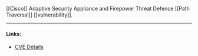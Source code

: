[[Cisco]] Adaptive Security Appliance and Firepower Threat Defence [[Path Traversal]] [[vulnerability]].

---
#### Links:
- [CVE Details](https://www.cvedetails.com/cve/CVE-2020-3452/)
